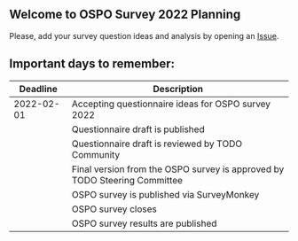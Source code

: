 ## Welcome to OSPO Survey 2022 Planning

Please, add your survey question ideas and analysis by opening an [Issue](https://github.com/todogroup/osposurvey/issues).

## Important days to remember:

| Deadline | Description |
| --- | --- |
| 2022-02-01 | Accepting questionnaire ideas for OSPO survey 2022 |
| | Questionnaire draft is published |
| | Questionnaire draft is reviewed by TODO Community |
| | Final version from the OSPO survey is approved by TODO Steering Committee |
| | OSPO survey is published via SurveyMonkey |
| | OSPO survey closes |
| | OSPO survey results are published |

